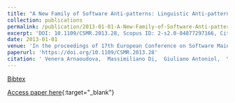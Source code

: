 ```yaml
---
title: "A New Family of Software Anti-patterns: Linguistic Anti-patterns"
collection: publications
permalink: /publication/2013-01-01-A-New-Family-of-Software-Anti-patterns-Linguistic-Anti-patterns
excerpt: 'DOI: 10.1109/CSMR.2013.28, Scopus ID: 2-s2.0-84877297166, Cited by: 25'
date: 2013-01-01
venue: 'In the proceedings of 17th European Conference on Software Maintenance and Reengineering, CSMR 2013, Genova, Italy, March 5-8, 2013'
paperurl: 'https://doi.org/10.1109/CSMR.2013.28'
citation: ' Venera Arnaoudova,  Massimiliano Di,  Giuliano Antoniol,  Yann-Ga&quot;el Gu&apos;eh&apos;eneuc, &quot;A New Family of Software Anti-patterns: Linguistic Anti-patterns.&quot; In the proceedings of 17th European Conference on Software Maintenance and Reengineering, CSMR 2013, Genova, Italy, March 5-8, 2013, 2013.'
---
```

[Bibtex](https://dblp.org/rec/bib/conf/csmr/ArnaoudovaPAG13)

[Access paper here](https://doi.org/10.1109/CSMR.2013.28){:target="_blank"}
